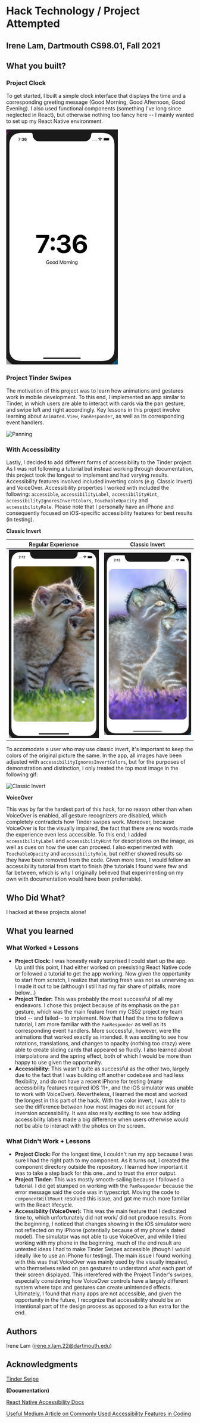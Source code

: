 # Hack Technology / Project Attempted
## Irene Lam, Dartmouth CS98.01, Fall 2021

## What you built? 

### Project Clock

To get started, I built a simple clock interface that displays the time and a corresponding greeting message (Good Morning, Good Afternoon, Good Evening). I also used functional components (something I've long since neglected in React), but otherwise nothing too fancy here -- I mainly wanted to set up my React Native environment.

<img src="assets/time.png" alt="clock" width="300"/>

### Project Tinder Swipes 

The motivation of this project was to learn how animations and gestures work in mobile development. To this end, I implemented an app similar to Tinder, in which users are able to interact with cards via the pan gesture, and swipe left and right accordingly. Key lessons in this project involve learning about `Animated.View`, `PanResponder`, as well as its corresponding event handlers.

![Panning](assets/panning.gif "Panning")

### With Accessibility

Lastly, I decided to add different forms of accessibility to the Tinder project. As I was not following a tutorial but instead working through documentation, this project took the longest to implement and had varying results. Accessibility features involved included inverting colors (e.g. Classic Invert) and VoiceOver. Accessibility properties I worked with included the following: `accessible`, `accessibilityLabel`, `accessibilityHint`, `accessibilityIgnoresInvertColors`, `TouchableOpacity` and `accessibilityRole`. Please note that I personally have an iPhone and consequently focused on iOS-specific accessibility features for best results (in testing).

**Classic Invert**

| Regular Experience      | Classic Invert |
| ----------- | ----------- |
| <img src="assets/regular-colors.png" alt="regular-colors" width="300"/>      | <img src="assets/inverted-color.png" alt="inverted-colors" width="300"/>       |

To accomodate a user who may use classic invert, it's important to keep the colors of the original picture the same. In the app, all images have been adjusted with `accessibilityIgnoresInvertColors`, but for the purposes of demonstration and distinction, I only treated the top most image in the following gif:

![Classic Invert](assets/inverted-colors.gif "Classic Invert Gif")

**VoiceOver**

This was by far the hardest part of this hack, for no reason other than when VoiceOver is enabled, all gesture recognizers are disabled, which completely contradicts how Tinder swipes work. Moreover, because VoiceOver is for the visually impaired, the fact that there are no words made the experience even less accessible. To this end, I added `accessibilityLabel` and `accessibilityHint` for descriptions on the image, as well as cues on how the user can proceed. I also experimented with `TouchableOpacity` and `accessibilityRole`, but neither showed results so they have been removed from the code. Given more time, I would follow an accessibility tutorial from start to finish (the tutorials I found were few and far between, which is why I originally believed that experimenting on my own with documentation would have been preferrable).

## Who Did What?

I hacked at these projects alone!

## What you learned

### What Worked + Lessons

* **Project Clock:** I was honestly really surprised I could start up the app. Up until this point, I had either worked on preexisting React Native code or followed a tutorial to get the app working. Now given the opportunity to start from scratch, I realize that starting fresh was not as unnerving as I made it out to be (although I still had my fair share of pitfalls, more below...)
* **Project Tinder:** This was probably the most successful of all my endeavors. I chose this project because of its emphasis on the pan gesture, which was the main feature from my CS52 project my team tried -- and failed-- to implement. Now that I had the time to follow a tutorial, I am more familiar with the `PanResponder` as well as its corresponding event handlers. More successful, however, were the animations that worked exactly as intended. It was exciting to see how rotations, translations, and changes to opacity (nothing too crazy) were able to create sliding cards that appeared so fluidly. I also learned about interpolations and the spring effect, both of which I would be more than happy to use given the opportunity.
* **Accessibility:** This wasn't quite as successful as the other two, largely due to the fact that I was building off another codebase and had less flexibility, and do not have a recent iPhone for testing (many accessibility features required iOS 11+, and the iOS simulator was unable to work with VoiceOver). Nevertheless, I learned the most and worked the longest in this part of the hack. With the color invert, I was able to see the difference between how most images do not account for inversion accessibility. It was also really exciting to see how adding accessibility labels made a big difference when users otherwise would not be able to interact with the photos on the screen.

### What Didn't Work + Lessons

* **Project Clock:** For the longest time, I couldn't run my app because I was sure I had the right path to my component. As it turns out, I created the component directory outside the repository. I learned how important it was to take a step back for this one...and to trust the error output. 
* **Project Tinder:** This was mostly smooth-sailing because I followed a tutorial. I did get stumped on working with the `PanResponder` because the error message said the code was in typescript. Moving the code to `componentWillMount` resolved this issue, and got me much more familiar with the React lifecycle.
* **Accessibility (VoiceOver):** This was the main feature that I dedicated time to, which unfortunately did not work/ did not produce results. From the beginning, I noticed that changes showing in the iOS simulator were not reflected on my iPhone (potentially because of my phone's dated model). The simulator was not able to use VoiceOver, and while I tried working with my phone in the beginning, much of the end result are untested ideas I had to make Tinder Swipes accessible (though I would ideally like to use an iPhone for testing). The main issue I found working with this was that VoiceOver was mainly used by the visually impaired, who themselves relied on pan gestures to understand what each part of their screen displayed. This interefered with the Project Tinder's swipes, especially considering how VoiceOver controls have a largely different system where taps and gestures can create unintended effects. Ultimately, I found that many apps are not accessible, and given the opportunity in the future, I recognize that accessibility should be an intentional part of the design process as opposed to a fun extra for the end.  

## Authors

Irene Lam (irene.x.lam.22@dartmouth.edu)

## Acknowledgments

[Tinder Swipe]("https://www.instamobile.io/react-native-controls/react-native-swipe-cards-tinder/")

**(Documentation)**

[React Native Accessibility Docs]("https://reactnative.dev/docs/accessibility")

[Useful Medium Article on Commonly Used Accessibility Features in Coding]("https://medium.com/@larenelg/creating-inclusive-apps-in-react-native-the-coding-bit-bd3832349009")